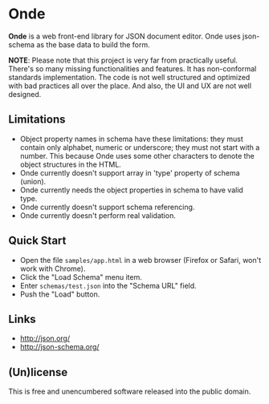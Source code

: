 Onde
====

**Onde** is a web front-end library for JSON document editor. Onde uses 
json-schema as the base data to build the form.

**NOTE**: Please note that this project is very far from practically useful. 
There's so many missing functionalities and features. It has non-conformal 
standards implementation. The code is not well structured and optimized with 
bad practices all over the place. And also, the UI and UX are not well designed.


Limitations
-----------

* Object property names in schema have these limitations: 
  they must contain only alphabet, numeric or underscore; they must not start 
  with a number. This because Onde uses some other characters to denote the 
  object structures in the HTML.
* Onde currently doesn't support array in 'type' property of schema (union).
* Onde currently needs the object properties in schema to have valid type.
* Onde currently doesn't support schema referencing.
* Onde currently doesn't perform real validation.


Quick Start
-----------

- Open the file `samples/app.html` in a web browser (Firefox or Safari, won't work with Chrome).
- Click the "Load Schema" menu item.
- Enter `schemas/test.json` into the "Schema URL" field.
- Push the "Load" button.


Links
-----

- http://json.org/
- http://json-schema.org/


(Un)license
-----------

This is free and unencumbered software released into the public domain.

